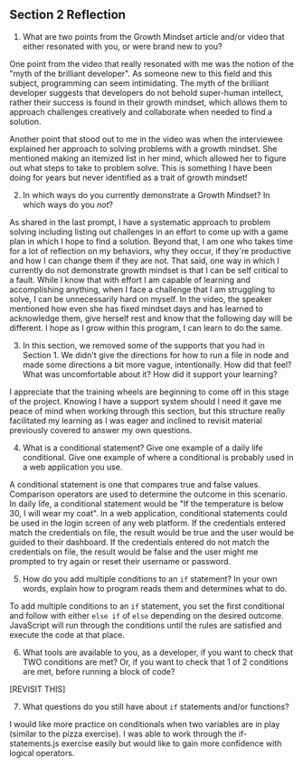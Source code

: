 ## Section 2 Reflection

1. What are two points from the Growth Mindset article and/or video that either resonated with you, or were brand new to you?

One point from the video that really resonated with me was the notion of the "myth of the brilliant developer". As someone new to this field and this subject, programming can seem intimidating. The myth of the brilliant developer suggests that developers do not behold super-human intellect, rather their success is found in their growth mindset, which allows them to approach challenges creatively and collaborate when needed to find a solution.

Another point that stood out to me in the video was when the interviewee explained her approach to solving problems with a growth mindset. She mentioned making an itemized list in her mind, which allowed her to figure out what steps to take to problem solve. This is something I have been doing for years but never identified as a trait of growth mindset!


2. In which ways do you currently demonstrate a Growth Mindset? In which ways do you _not_?

As shared in the last prompt, I have a systematic approach to problem solving including listing out challenges in an effort to come up with a game plan in which I hope to find a solution. Beyond that, I am one who takes time for a lot of reflection on my behaviors, why they occur, if they're productive and how I can change them if they are not. That said, one way in which I currently do not demonstrate growth mindset is that I can be self critical to a fault. While I know that with effort I am capable of learning and accomplishing anything, when I face a challenge that I am struggling to solve, I can be unnecessarily hard on myself. In the video, the speaker mentioned how even she has fixed mindset days and has learned to acknowledge them, give herself rest and know that the following day will be different. I hope as I grow within this program, I can learn to do the same.



3. In this section, we removed some of the supports that you had in Section 1. We didn't give the directions for how to run a file in node and made some directions a bit more vague, intentionally. How did that feel? What was uncomfortable about it? How did it support your learning?

I appreciate that the training wheels are beginning to come off in this stage of the project. Knowing I have a support system should I need it gave me peace of mind when working through this section, but this structure really facilitated my learning as I was eager and inclined to revisit material previously covered to answer my own questions.

4. What is a conditional statement? Give one example of a daily life conditional. Give one example of where a conditional is probably used in a web application you use.

A conditional statement is one that compares true and false values. Comparison operators are used to determine the outcome in this scenario. In daily life, a conditional statement would be "If the temperature is below 30, I will wear my coat". In a web application, conditional statements could be used in the login screen of any web  platform. If the credentials entered match the credentials on file, the result would be true and the user would be guided to their dashboard. If the credentials entered do not match the credentials on file, the result would be false and the user might me prompted to try again or reset their username or password.

5. How do you add multiple conditions to an `if` statement? In your own words, explain how to program reads them and determines what to do.

To add multiple conditions to an `if` statement, you set the first conditional and follow with either `else if` of `else` depending on the desired outcome. JavaScript will run through the conditions until the rules are satisfied and execute the code at that place.

6. What tools are available to you, as a developer, if you want to check that TWO conditions are met? Or, if you want to check that 1 of 2 conditions are met, before running a block of code?

[REVISIT THIS]

7. What questions do you still have about `if` statements and/or functions?

I would like more practice on conditionals when two variables are in play (similar to the pizza exercise). I was able to work through the if-statements.js exercise easily but would like to gain more confidence with logical operators.
